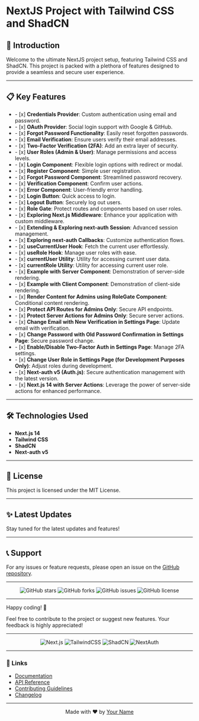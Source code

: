 # NextJS Project with Tailwind CSS and ShadCN

## 🚀 Introduction

Welcome to the ultimate NextJS project setup, featuring Tailwind CSS and ShadCN. This project is packed with a plethora of features designed to provide a seamless and secure user experience.

---

## 📋 Key Features

<ul>
  <li>- [x] <b>Credentials Provider</b>: Custom authentication using email and password.</li>
  <li>- [x] <b>OAuth Provider</b>: Social login support with Google & GitHub.</li>
  <li>- [x] <b>Forgot Password Functionality</b>: Easily reset forgotten passwords.</li>
  <li>- [x] <b>Email Verification</b>: Ensure users verify their email addresses.</li>
  <li>- [x] <b>Two-Factor Verification (2FA)</b>: Add an extra layer of security.</li>
  <li>- [x] <b>User Roles (Admin & User)</b>: Manage permissions and access levels.</li>
  <li>- [x] <b>Login Component</b>: Flexible login options with redirect or modal.</li>
  <li>- [x] <b>Register Component</b>: Simple user registration.</li>
  <li>- [x] <b>Forgot Password Component</b>: Streamlined password recovery.</li>
  <li>- [x] <b>Verification Component</b>: Confirm user actions.</li>
  <li>- [x] <b>Error Component</b>: User-friendly error handling.</li>
  <li>- [x] <b>Login Button</b>: Quick access to login.</li>
  <li>- [x] <b>Logout Button</b>: Securely log out users.</li>
  <li>- [x] <b>Role Gate</b>: Protect routes and components based on user roles.</li>
  <li>- [x] <b>Exploring Next.js Middleware</b>: Enhance your application with custom middleware.</li>
  <li>- [x] <b>Extending & Exploring next-auth Session</b>: Advanced session management.</li>
  <li>- [x] <b>Exploring next-auth Callbacks</b>: Customize authentication flows.</li>
  <li>- [x] <b>useCurrentUser Hook</b>: Fetch the current user effortlessly.</li>
  <li>- [x] <b>useRole Hook</b>: Manage user roles with ease.</li>
  <li>- [x] <b>currentUser Utility</b>: Utility for accessing current user data.</li>
  <li>- [x] <b>currentRole Utility</b>: Utility for accessing current user role.</li>
  <li>- [x] <b>Example with Server Component</b>: Demonstration of server-side rendering.</li>
  <li>- [x] <b>Example with Client Component</b>: Demonstration of client-side rendering.</li>
  <li>- [x] <b>Render Content for Admins using RoleGate Component</b>: Conditional content rendering.</li>
  <li>- [x] <b>Protect API Routes for Admins Only</b>: Secure API endpoints.</li>
  <li>- [x] <b>Protect Server Actions for Admins Only</b>: Secure server actions.</li>
  <li>- [x] <b>Change Email with New Verification in Settings Page</b>: Update email with verification.</li>
  <li>- [x] <b>Change Password with Old Password Confirmation in Settings Page</b>: Secure password change.</li>
  <li>- [x] <b>Enable/Disable Two-Factor Auth in Settings Page</b>: Manage 2FA settings.</li>
  <li>- [x] <b>Change User Role in Settings Page (for Development Purposes Only)</b>: Adjust roles during development.</li>
  <li>- [x] <b>Next-auth v5 (Auth.js)</b>: Secure authentication management with the latest version.</li>
  <li>- [x] <b>Next.js 14 with Server Actions</b>: Leverage the power of server-side actions for enhanced performance.</li>
</ul>

---

## 🛠️ Technologies Used

<ul>
  <li><b>Next.js 14</b></li>
  <li><b>Tailwind CSS</b></li>
  <li><b>ShadCN</b></li>
  <li><b>Next-auth v5</b></li>
</ul>

---

## 📝 License

This project is licensed under the MIT License.

---

## ✨ Latest Updates

Stay tuned for the latest updates and features!

---

## 📞 Support

For any issues or feature requests, please open an issue on the <a href="#">GitHub repository</a>.

---

<div align="center">
  <img src="https://img.shields.io/github/stars/your-repo" alt="GitHub stars">
  <img src="https://img.shields.io/github/forks/your-repo" alt="GitHub forks">
  <img src="https://img.shields.io/github/issues/your-repo" alt="GitHub issues">
  <img src="https://img.shields.io/github/license/your-repo" alt="GitHub license">
</div>

---

Happy coding! 🚀

Feel free to contribute to the project or suggest new features. Your feedback is highly appreciated!

---

<div align="center">
  <img src="https://img.shields.io/badge/Next.js-14-blue" alt="Next.js">
  <img src="https://img.shields.io/badge/TailwindCSS-2-green" alt="TailwindCSS">
  <img src="https://img.shields.io/badge/ShadCN-1-red" alt="ShadCN">
  <img src="https://img.shields.io/badge/NextAuth-5-yellow" alt="NextAuth">
</div>

---

### 🔗 Links

<ul>
  <li><a href="#">Documentation</a></li>
  <li><a href="#">API Reference</a></li>
  <li><a href="#">Contributing Guidelines</a></li>
  <li><a href="#">Changelog</a></li>
</ul>

---

<div align="center">
  Made with ❤️ by <a href="#">Your Name</a>
</div>
